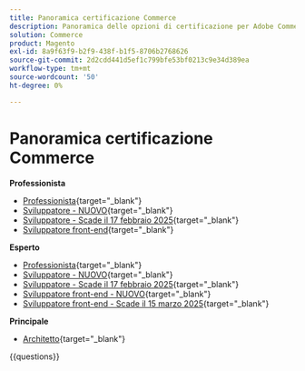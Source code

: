 ```yaml
---
title: Panoramica certificazione Commerce
description: Panoramica delle opzioni di certificazione per Adobe Commerce
solution: Commerce
product: Magento
exl-id: 8a9f63f9-b2f9-438f-b1f5-8706b2768626
source-git-commit: 2d2cdd441d5ef1c799bfe53bf0213c9e34d389ea
workflow-type: tm+mt
source-wordcount: '50'
ht-degree: 0%

---
```


# Panoramica certificazione Commerce

**Professionista**

* [Professionista](https://certification.adobe.com/certification/business-practitioner-professional){target="_blank"} <!--AD0-E712-->
* [Sviluppatore - NUOVO](https://certification.adobe.com/certification/adobe-commerce-developer-professional-v2){target="_blank"} <!--AD0-E724-->
* [Sviluppatore - Scade il 17 febbraio 2025](https://certification.adobe.com/certification/commerce-developer-professional){target="_blank"} <!--AD0-E717-->
* [Sviluppatore front-end](https://certification.adobe.com/certification/front-end-developer-professional){target="_blank"} <!--AD0-E721-->

**Esperto**

* [Professionista](https://certification.adobe.com/certification/adobe-commerce-business-practitioner-expert){target="_blank"} <!--AD0-E708-->
* [Sviluppatore - NUOVO](https://certification.adobe.com/certification/adobe-commerce-developer-expert-v2){target="_blank"} <!--AD0-E716-->
* [Sviluppatore - Scade il 17 febbraio 2025](https://certification.adobe.com/certification/adobe-commerce-developer-expert){target="_blank"} <!--AD0-E716-->
* [Sviluppatore front-end - NUOVO](https://certification.adobe.com/certification/front-end-developer-expert-v2){target="_blank"} <!--AD0-E727-->
* [Sviluppatore front-end - Scade il 15 marzo 2025](https://certification.adobe.com/certification/front-end-developer-expert){target="_blank"} <!--AD0-E720-->

**Principale**

* [Architetto](https://certification.adobe.com/certification/commerce-architect-master){target="_blank"} <!--AD0-E722-->

{{questions}}

